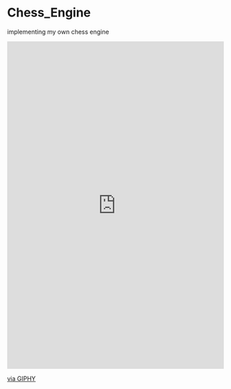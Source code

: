# Chess_Engine
 implementing my own chess engine
 <div style="width:100%;height:0;padding-bottom:151%;position:relative;"><iframe src="https://giphy.com/embed/3o85xvnSxCKJZaSYmI" width="100%" height="100%" style="position:absolute" frameBorder="0" class="giphy-embed" allowFullScreen></iframe></div><p><a href="https://giphy.com/gifs/benmarriott-chess-bishop-3o85xvnSxCKJZaSYmI">via GIPHY</a></p>
